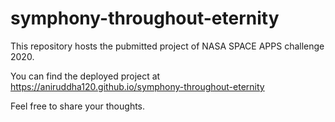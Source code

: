# symphony-throughout-eternity
This repository hosts the pubmitted project of NASA SPACE APPS challenge 2020.

You can find the deployed project at https://aniruddha120.github.io/symphony-throughout-eternity

Feel free to share your thoughts.
